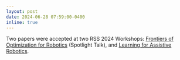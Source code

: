 ```yaml
---
layout: post
date: 2024-06-28 07:59:00-0400
inline: true
---
```


Two papers were accepted at two RSS 2024 Workshops: [Frontiers of Optimization for Robotics](https://sites.google.com/robotics.utias.utoronto.ca/frontiers-optimization-rss24/home) (Spotlight Talk), and [Learning for Assistive Robotics](https://sites.google.com/view/rss2024-assistive-robotics/home-page).
